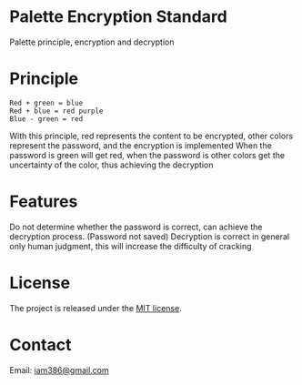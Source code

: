 # Palette Encryption Standard
Palette principle, encryption and decryption

# Principle

```
Red + green = blue
Red + blue = red purple
Blue - green = red
```

With this principle, red represents the content to be encrypted, other colors represent the password, and the encryption is implemented
When the password is green will get red, when the password is other colors get the uncertainty of the color, thus achieving the decryption

# Features
Do not determine whether the password is correct, can achieve the decryption process. (Password not saved)
Decryption is correct in general only human judgment, this will increase the difficulty of cracking

# License
The project is released under the [MIT license](http://www.opensource.org/licenses/MIT).



# Contact
Email: [iam386@gmail.com](mailto:iam386@gmail.com)
